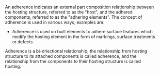 An adherence indicates an external part composition relationship between the hosting structure, referred to as the "host", and the adhered components, referred to as the "adhering elements". The concept of adherence is used in various ways, examples are:

* Adherence is used on built elements to adhere surface features which modify the hosting element in the form of markings, surface treatments or defects.

Adherence is a bi-driectional relationship, the relationship from hosting structure to its attached components is called adherence, and the relationship from the components to their hosting structure is called hosting.
